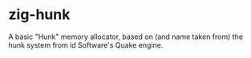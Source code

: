 # zig-hunk
A basic "Hunk" memory allocator, based on (and name taken from) the hunk system from id Software's Quake engine.
